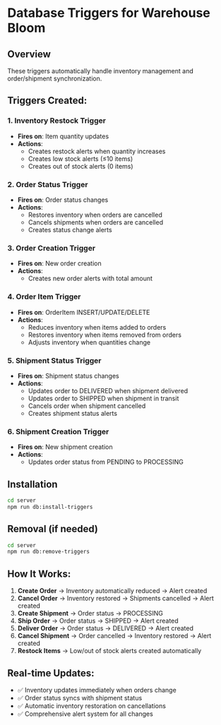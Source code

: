 # Database Triggers for Warehouse Bloom

## Overview
These triggers automatically handle inventory management and order/shipment synchronization.

## Triggers Created:

### 1. **Inventory Restock Trigger**
- **Fires on**: Item quantity updates
- **Actions**:
  - Creates restock alerts when quantity increases
  - Creates low stock alerts (≤10 items)
  - Creates out of stock alerts (0 items)

### 2. **Order Status Trigger**
- **Fires on**: Order status changes
- **Actions**:
  - Restores inventory when orders are cancelled
  - Cancels shipments when orders are cancelled
  - Creates status change alerts

### 3. **Order Creation Trigger**
- **Fires on**: New order creation
- **Actions**:
  - Creates new order alerts with total amount

### 4. **Order Item Trigger**
- **Fires on**: OrderItem INSERT/UPDATE/DELETE
- **Actions**:
  - Reduces inventory when items added to orders
  - Restores inventory when items removed from orders
  - Adjusts inventory when quantities change

### 5. **Shipment Status Trigger**
- **Fires on**: Shipment status changes
- **Actions**:
  - Updates order to DELIVERED when shipment delivered
  - Updates order to SHIPPED when shipment in transit
  - Cancels order when shipment cancelled
  - Creates shipment status alerts

### 6. **Shipment Creation Trigger**
- **Fires on**: New shipment creation
- **Actions**:
  - Updates order status from PENDING to PROCESSING

## Installation

```bash
cd server
npm run db:install-triggers
```

## Removal (if needed)

```bash
cd server
npm run db:remove-triggers
```

## How It Works:

1. **Create Order** → Inventory automatically reduced → Alert created
2. **Cancel Order** → Inventory restored → Shipments cancelled → Alert created
3. **Create Shipment** → Order status → PROCESSING
4. **Ship Order** → Order status → SHIPPED → Alert created
5. **Deliver Order** → Order status → DELIVERED → Alert created
6. **Cancel Shipment** → Order cancelled → Inventory restored → Alert created
7. **Restock Items** → Low/out of stock alerts created automatically

## Real-time Updates:
- ✅ Inventory updates immediately when orders change
- ✅ Order status syncs with shipment status
- ✅ Automatic inventory restoration on cancellations
- ✅ Comprehensive alert system for all changes